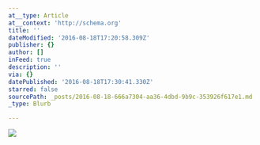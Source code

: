 ```yaml
---
at__type: Article
at__context: 'http://schema.org'
title: ''
dateModified: '2016-08-18T17:20:58.309Z'
publisher: {}
author: []
inFeed: true
description: ''
via: {}
datePublished: '2016-08-18T17:30:41.330Z'
starred: false
sourcePath: _posts/2016-08-18-666a7304-aa36-4dbd-9b9c-353926f617e1.md
_type: Blurb

---
```

![](https://the-grid-user-content.s3-us-west-2.amazonaws.com/2ee7a375-6e8e-4e39-b6d0-3e51f69d9b85.jpg)